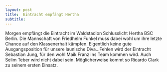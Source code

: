 ```yaml
---
layout: post
title:  Eintracht empfängt Hertha
subtitle:  
---
```


Morgen empfängt die Eintracht im Waldstadion Schlusslicht Hertha BSC Berlin. Die Mannschaft von Friedhelm Funkel muss dabei wohl um ihre letzte Chance auf den Klassenerhalt kämpfen. Eigentlich keine gute Ausgangsposition für unsere launische Diva...Fehlen wird der Eintracht Sebastian Jung, für den wohl Maik Franz ins Team kommen wird. Auch Selim Teber wird nicht dabei sein. Möglicherweise kommt so Ricardo Clark zu seinem ersten Einsatz.


